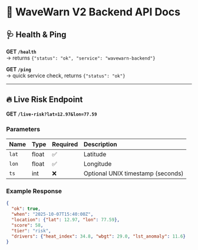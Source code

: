 # 🌊 WaveWarn V2 Backend API Docs

## 🩺 Health & Ping
**GET `/health`**  
→ returns `{"status": "ok", "service": "wavewarn-backend"}`  

**GET `/ping`**  
→ quick service check, returns `{"status": "ok"}`  

---

## 🔥 Live Risk Endpoint
**GET `/live-risk?lat=12.97&lon=77.59`**

### Parameters
| Name | Type | Required | Description |
|:------|:------|:------|:------|
| `lat` | float | ✅ | Latitude |
| `lon` | float | ✅ | Longitude |
| `ts` | int | ❌ | Optional UNIX timestamp (seconds) |

### Example Response
```json
{
  "ok": true,
  "when": "2025-10-07T15:40:00Z",
  "location": {"lat": 12.97, "lon": 77.59},
  "score": 58,
  "tier": "risk",
  "drivers": {"heat_index": 34.8, "wbgt": 29.0, "lst_anomaly": 11.6}
}

